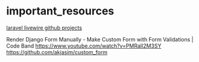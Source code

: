 # important_resources

[laravel livewire github projects](https://github.com/livewire/livewire/network/dependents?package_id=UGFja2FnZS01OTI1NjcyMDA%3D)


Render Django Form Manually - Make Custom Form with Form Validations | Code Band
https://www.youtube.com/watch?v=PMRalI2M3SY
https://github.com/akjasim/custom_form
